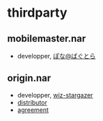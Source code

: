 # thirdparty

## mobilemaster.nar

+ developper, [ぽな@ばぐとら](http://emily.shillest.net/specwiki/index.php?ぽな%40ばぐとら%2FMobileMaster)

## origin.nar

+ developper, [wiz-stargazer](http://fiddle-de-dee.sakura.ne.jp/)
+ [distributor](http://fiddle-de-dee.sakura.ne.jp/ukagaka_balloon.html)
+ [agreement](http://megalodon.jp/2014-1126-1401-29/https://mobile.twitter.com:443/Wiz_/status/537446837364338688)

